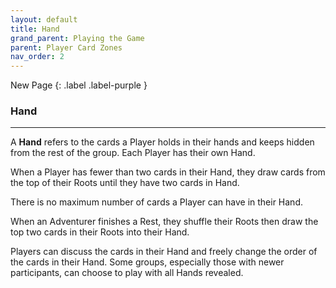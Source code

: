 ```yaml
---
layout: default
title: Hand
grand_parent: Playing the Game
parent: Player Card Zones
nav_order: 2
---
```


<div markdown="1">
New Page
{: .label .label-purple }
</div>

### Hand

---

A **Hand** refers to the cards a Player holds in their hands and keeps hidden from the rest of the group. Each Player has their own Hand.

When a Player has fewer than two cards in their Hand, they draw cards from the top of their Roots until they have two cards in Hand.

There is no maximum number of cards a Player can have in their Hand. 

When an Adventurer finishes a Rest, they shuffle their Roots then draw the top two cards in their Roots into their Hand. 

Players can discuss the cards in their Hand and freely change the order of the cards in their Hand. Some groups, especially those with newer participants, can choose to play with all Hands revealed.